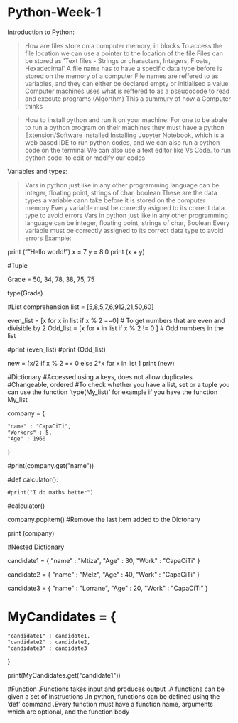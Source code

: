 # Python-Week-1

Introduction to Python:

> How are files store on a computer memory, in blocks
> To access the file location we can use a pointer to the location of the file
> Files can be stored as 'Text files - Strings or characters, Integers, Floats, Hexadecimal'
> A file name has to have a specific data type before is stored on the memory of a computer
> File names are reffered to as variables, and they can either be declared empty or initialised a value
> Computer machines uses what is reffered to as a pseudocode to read and execute programs (Algorthm)
> This a summury of how a Computer thinks

> How to install python and run it on your machine:
> For one to be abale to run a python program on their machines they must have a python Extension/Software installed
> Installing Jupyter Notebook, which is a web based IDE to run python codes, and we can also run a python code on the terminal
> We can also use a text editor like Vs Code. to run python code, to edit or modify our codes

Variables and types:

> Vars in python just like in any other programming language can be integer, floating point, strings of char, boolean
> These are the data types a variable cann take before it is stored on the computer memory
> Every variable must be correctly asigned to its correct data type to avoid errors
> Vars in python just like in any other programming language can be integer, floating point, strings of char, Boolean
Every variable must be correctly assigned to its correct data type to avoid errors
Example:

print (“”Hello world!”)
x = 7
y = 8.0
print (x + y)

#Tuple

Grade = 50, 34, 78, 38, 75, 75

type(Grade)

#List comprehension
list = [5,8,5,7,6,912,21,50,60]

even_list = [x for x in list if x % 2 ==0] # To get numbers that are even and divisible by 2
Odd_list = [x for x in list if x % 2 != 0 ] # Odd numbers in the list

#print (even_list)
#print (Odd_list)

new = [x/2 if x % 2 == 0 else 2*x for x in list ]
print (new)

#Dictionary
#Accessed using a keys, does not allow duplicates
#Changeable, ordered
#To check whether you have a list, set or a tuple you can use the function ‘type(My_list)’ for example if you have the function My_list

company = {

    "name" : "CapaCiTi",
    "Workers" : 5,
    "Age" : 1960
}

#print(company.get("name"))

#def calculator():

    #print("I do maths better")

#calculator()

company.popitem() #Remove the last item added to the Dictonary

print (company)

#Nested Dictionary

candidate1 = {
 "name" : "Mtiza",
 "Age" : 30,
 "Work" : "CapaCiTi"
}

candidate2 = {
    "name" : "Melz",
    "Age" : 40,
    "Work" : "CapaCiTi"
}

candidate3 = {
 "name" : "Lorrane",
 "Age" : 20,
 "Work" : "CapaCiTi"
}

# MyCandidates = {

    "candidate1" : candidate1,
    "candidate2" : candidate2,
    "candidate3" : candidate3
}

print(MyCandidates.get("candidate1"))

#Function
.Functions takes input and produces output
.A functions can be given a set of instructions
.In python, functions can be defined using the ‘def’ command
.Every function must have a function name, arguments which are optional, and the function body
